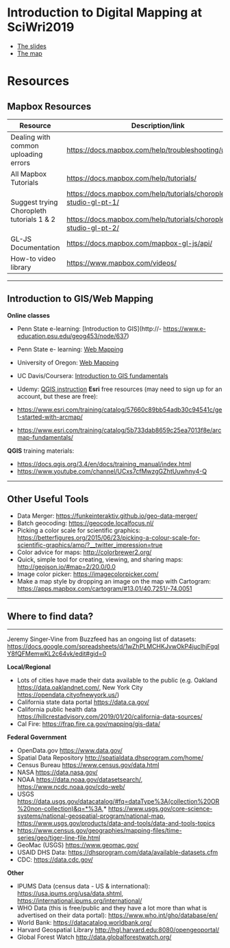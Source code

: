 # Introduction to Digital Mapping at SciWri2019

- [The slides](http://bit.ly/SciWriMappingSlides)
- [The map](https://mjdanielson.github.io/earthquake-demo/)

# Resources

## Mapbox Resources
| Resource                                  | Description/link                                                                                                                           |
| ----------------------------------------- | ------------------------------------------------------------------------------------------------------------------------------------------ |
| Dealing with common uploading errors      | https://docs.mapbox.com/help/troubleshooting/uploads/                                                                                      |
| All Mapbox Tutorials                      | https://docs.mapbox.com/help/tutorials/                                                                                                    |
| Suggest trying Choropleth tutorials 1 & 2 | https://docs.mapbox.com/help/tutorials/choropleth-studio-gl-pt-1/<br><br>https://docs.mapbox.com/help/tutorials/choropleth-studio-gl-pt-2/ |
| GL-JS Documentation                       | https://docs.mapbox.com/mapbox-gl-js/api/                                                                                                  |
| How-to video library                      | https://www.mapbox.com/videos/                                                                                                             |




----------
## Introduction to GIS/Web Mapping

**Online classes**

- Penn State e-learning: [Introduction to GIS](http://- https://www.e-education.psu.edu/geog453/node/637)
- Penn State e- learning: [Web Mapping](https://www.e-education.psu.edu/geog585/node/508)
- University of Oregon: [Web Mapping](https://github.com/jakobzhao/geog371)
- UC Davis/Coursera: [Introduction to GIS fundamentals](https://www.coursera.org/learn/gis)
- Udemy: [QGIS instruction](https://www.udemy.com/topic/qgis/)
[](https://github.com/jakobzhao/geog371)
**Esri** free resources (may need to sign up for an account, but these are free):

- https://www.esri.com/training/catalog/57660c89bb54adb30c94541c/get-started-with-arcmap/
- https://www.esri.com/training/catalog/5b733dab8659c25ea7013f8e/arcmap-fundamentals/

**QGIS** training materials:

- https://docs.qgis.org/3.4/en/docs/training_manual/index.html
- https://www.youtube.com/channel/UCxs7cfMwzgGZhtUuwhny4-Q


----------
## Other Useful Tools


- Data Merger: https://funkeinteraktiv.github.io/geo-data-merger/
- Batch geocoding: https://geocode.localfocus.nl/
- Picking a color scale for scientific graphics: https://betterfigures.org/2015/06/23/picking-a-colour-scale-for-scientific-graphics/amp/?__twitter_impression=true
- Color advice for maps: http://colorbrewer2.org/
- Quick, simple tool for creating, viewing, and sharing maps: http://geojson.io/#map=2/20.0/0.0
- Image color picker: https://imagecolorpicker.com/
- Make a map style by dropping an image on the map with Cartogram: https://apps.mapbox.com/cartogram/#13.01/40.7251/-74.0051


----------
## Where to find data?
****
Jeremy Singer-Vine from Buzzfeed has an ongoing list of datasets: https://docs.google.com/spreadsheets/d/1wZhPLMCHKJvwOkP4juclhjFgqIY8fQFMemwKL2c64vk/edit#gid=0

**Local/Regional**

- Lots of cities have made their data available to the public (e.g. Oakland https://data.oaklandnet.com/, New York City https://opendata.cityofnewyork.us/)
- California state data portal https://data.ca.gov/
- California public health data https://hillcrestadvisory.com/2019/01/20/california-data-sources/
- Cal Fire: https://frap.fire.ca.gov/mapping/gis-data/

**Federal Government**

- OpenData.gov https://www.data.gov/
- Spatial Data Repository http://spatialdata.dhsprogram.com/home/
- Census Bureau https://www.census.gov/data.html
- NASA https://data.nasa.gov/
- NOAA https://data.noaa.gov/datasetsearch/, https://www.ncdc.noaa.gov/cdo-web/
- USGS https://data.usgs.gov/datacatalog/#fq=dataType%3A(collection%20OR%20non-collection)&q=*%3A,* https://www.usgs.gov/core-science-systems/national-geospatial-program/national-map, https://www.usgs.gov/products/data-and-tools/data-and-tools-topics
- https://www.census.gov/geographies/mapping-files/time-series/geo/tiger-line-file.html
- GeoMac (USGS) https://www.geomac.gov/
- USAID DHS Data: https://dhsprogram.com/data/available-datasets.cfm
- CDC: https://data.cdc.gov/

**Other**

- IPUMS Data (census data - US & international): https://usa.ipums.org/usa/data.shtml, https://international.ipums.org/international/
- WHO Data (this is free/public and they have a lot more than what is advertised on their data portal): https://www.who.int/gho/database/en/
- World Bank: https://datacatalog.worldbank.org/
- Harvard Geospatial Library http://hgl.harvard.edu:8080/opengeoportal/
- Global Forest Watch http://data.globalforestwatch.org/
